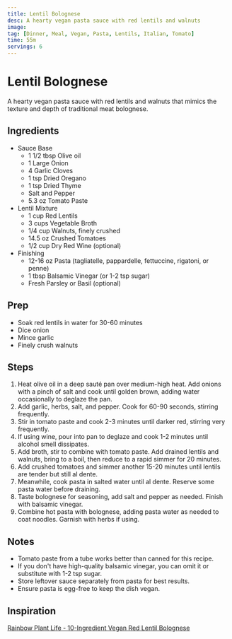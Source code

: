 ```yaml
---
title: Lentil Bolognese
desc: A hearty vegan pasta sauce with red lentils and walnuts
image:
tag: [Dinner, Meal, Vegan, Pasta, Lentils, Italian, Tomato]
time: 55m
servings: 6
---
```

# Lentil Bolognese

A hearty vegan pasta sauce with red lentils and walnuts that mimics the texture and depth of traditional meat bolognese.

## Ingredients

- Sauce Base
  - 1 1/2 tbsp Olive oil
  - 1 Large Onion
  - 4 Garlic Cloves
  - 1 tsp Dried Oregano
  - 1 tsp Dried Thyme
  - Salt and Pepper
  - 5.3 oz Tomato Paste
- Lentil Mixture
  - 1 cup Red Lentils
  - 3 cups Vegetable Broth
  - 1/4 cup Walnuts, finely crushed
  - 14.5 oz Crushed Tomatoes
  - 1/2 cup Dry Red Wine (optional)
- Finishing
  - 12-16 oz Pasta (tagliatelle, pappardelle, fettuccine, rigatoni, or penne)
  - 1 tbsp Balsamic Vinegar (or 1-2 tsp sugar)
  - Fresh Parsley or Basil (optional)

## Prep

- Soak red lentils in water for 30-60 minutes
- Dice onion
- Mince garlic
- Finely crush walnuts

## Steps

1. Heat olive oil in a deep sauté pan over medium-high heat. Add onions with a pinch of salt and cook until golden brown, adding water occasionally to deglaze the pan.
2. Add garlic, herbs, salt, and pepper. Cook for 60-90 seconds, stirring frequently.
3. Stir in tomato paste and cook 2-3 minutes until darker red, stirring very frequently.
4. If using wine, pour into pan to deglaze and cook 1-2 minutes until alcohol smell dissipates.
5. Add broth, stir to combine with tomato paste. Add drained lentils and walnuts, bring to a boil, then reduce to a rapid simmer for 20 minutes.
6. Add crushed tomatoes and simmer another 15-20 minutes until lentils are tender but still al dente.
7. Meanwhile, cook pasta in salted water until al dente. Reserve some pasta water before draining.
8. Taste bolognese for seasoning, add salt and pepper as needed. Finish with balsamic vinegar.
9. Combine hot pasta with bolognese, adding pasta water as needed to coat noodles. Garnish with herbs if using.

## Notes

- Tomato paste from a tube works better than canned for this recipe.
- If you don't have high-quality balsamic vinegar, you can omit it or substitute with 1-2 tsp sugar.
- Store leftover sauce separately from pasta for best results.
- Ensure pasta is egg-free to keep the dish vegan.

## Inspiration

[Rainbow Plant Life - 10-Ingredient Vegan Red Lentil Bolognese](https://rainbowplantlife.com/10-ingredient-vegan-red-lentil-bolognese/#recipe)
